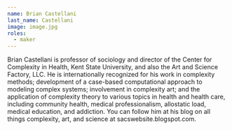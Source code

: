 ```yaml
---
name: Brian Castellani
last_name: Castellani
image: image.jpg
roles:
  - maker
---
```

Brian Castellani is professor of sociology and director of the Center for Complexity in Health, Kent State University, and also the Art and Science Factory, LLC. He is internationally recognized for his work in complexity methods; development of a case-based computational approach to modeling complex systems; involvement in complexity art; and the application of complexity theory to various topics in health and health care, including community health, medical professionalism, allostatic load, medical education, and addiction. You can follow him at his blog on all things complexity, art, and science at sacswebsite.blogspot.com.
